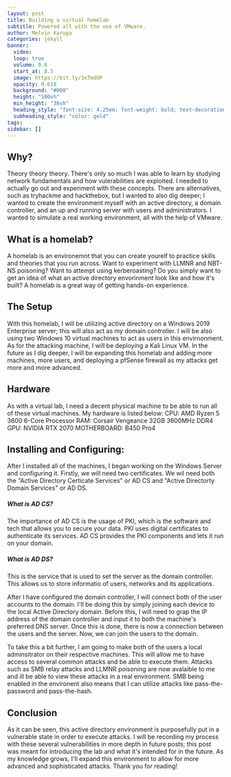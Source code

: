 ```yaml
---
layout: post
title: Building a virtual homelab
subtitle: Powered all with the use of VMware.
author: Melvin Karuga
categories: jekyll
banner:
  video: 
  loop: true
  volume: 0.8
  start_at: 8.5
  image: https://bit.ly/3xTmdUP
  opacity: 0.618
  background: "#000"
  height: "100vh"
  min_height: "38vh"
  heading_style: "font-size: 4.25em; font-weight: bold; text-decoration: underline"
  subheading_style: "color: gold"
tags: 
sidebar: []
---
```


## Why?
Theory theory theory. There's only so much I was able to learn by studying network fundamentals and how vulerabilities are exploited.  I needed to actually go out and experiment with these concepts.  There are alternatives, such as tryhackme and hackthebox, but I wanted to also dig deeper; I wanted to create the environment myself with an active directory, a domain controller, and an up and running server with users and administrators.  I wanted to simulate a real working environment, all with the help of VMware.

## What is a homelab?
A homelab is an environemnt that you can create yourelf to practice skills and theories that you run across.  Want to experiment with LLMNR and NBT-NS poisoning? Want to attempt using kerberoasting? Do you simply want to get an idea of what an active directory envorinment look like and how it's built? A homelab is a great way of getting hands-on experience.  

## The Setup
With this homelab, I will be utilizing active directory on a Windows 2019 Enterprise server; this will also act as my domain controller.  I will be also using two Windows 10 virtual machines to act as users in this envirnonment.  As for the attacking machine, I will be deploying a Kali Linux VM.  In the future as I dig deeper, I will be expanding this homelab and adding more machines, more users, and deploying a pfSense firewall as my attacks get more and more advanced.

## Hardware
As with a virtual lab, I need a decent physical machine to be able to run all of these virtual machines.  My hardware is listed below:
CPU: AMD Ryzen 5 3600 6-Core Processor
RAM: Corsair Vengeance 32GB 3600MHz DDR4
GPU: NVIDIA RTX 2070
MOTHERBOARD: B450 Pro4 

## Installing and Configuring:
After I installed all of the machines, I began working on the Windows Server and configuring it.  Firstly, we will need two certificates.  We wil need both the "Active Directory Certicate Services" or AD CS and "Active Directorty Domain Services" or AD DS.  

##### What is AD CS? 
The importance of AD CS is the usage of PKI, which is the software and tech that allows you to secure your data.  PKI uses digital certificates to authenticate its services. AD CS provides the PKI components and lets it run on your domain.

##### What is AD DS? 
This is the service that is used to set the server as the domain controller. This allows us to store informatio of users, networks and its applications.

After I have configured the domain controller, I will connect both of the user accounts to the domain.  I'll be doing this by simply joining each device to the local Active Directory domain. Before this, I will need to grap the IP address of the domain controller and input it to both the machine's preferred DNS server. Once this is done, there is now a connection between the users and the server.  Now, we can join the users to the domain. 

To take this a bit further, I am going to make both of the users a local adminsitrator on their respective machines.  This will allow me to have access to several common attacks and be able to execute them.  Attacks such as SMB relay attacks and LLMNR poisoning are now avalaible to me and ill be able to view these attacks in a real environment.  SMB being enabled in the environent also means that I can utilize attacks like pass-the-password and pass-the-hash.

## Conclusion
As it can be seen, this active directory environment is purposefully put in a vulnerable state in order to execute attacks.  I will be recording my process with these several vulnerabilities in more depth in future posts; this post was meant for introducing the lab and what it's intended for in the future.  As my knowledge grows, I'll expand this environment to allow for more advanced and sophisticated attacks. Thank you for reading! 
